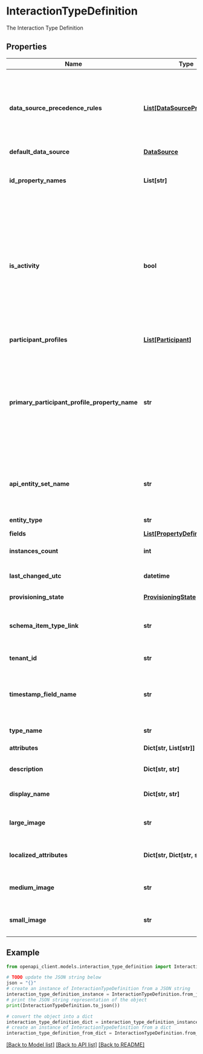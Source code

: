 # InteractionTypeDefinition

The Interaction Type Definition

## Properties

Name | Type | Description | Notes
------------ | ------------- | ------------- | -------------
**data_source_precedence_rules** | [**List[DataSourcePrecedence]**](DataSourcePrecedence.md) | This is specific to interactions modeled as activities. Data sources are used to determine where data is stored and also in precedence rules. | [optional] [readonly] 
**default_data_source** | [**DataSource**](DataSource.md) |  | [optional] 
**id_property_names** | **List[str]** | The id property names. Properties which uniquely identify an interaction instance. | [optional] 
**is_activity** | **bool** | An interaction can be tagged as an activity only during create. This enables the interaction to be editable and can enable merging of properties from multiple data sources based on precedence, which is defined at a link level. | [optional] 
**participant_profiles** | [**List[Participant]**](Participant.md) | Profiles that participated in the interaction. | [optional] 
**primary_participant_profile_property_name** | **str** | The primary participant property name for an interaction ,This is used to logically represent the agent of the interaction, Specify the participant name here from ParticipantName. | [optional] 
**api_entity_set_name** | **str** | The api entity set name. This becomes the odata entity set name for the entity Type being referred in this object. | [optional] 
**entity_type** | **str** | Type of entity. | [optional] 
**fields** | [**List[PropertyDefinition]**](PropertyDefinition.md) | The properties of the Profile. | [optional] 
**instances_count** | **int** | The instance count. | [optional] 
**last_changed_utc** | **datetime** | The last changed time for the type definition. | [optional] [readonly] 
**provisioning_state** | [**ProvisioningState**](ProvisioningState.md) |  | [optional] 
**schema_item_type_link** | **str** | The schema org link. This helps ACI identify and suggest semantic models. | [optional] 
**tenant_id** | **str** | The hub name. | [optional] [readonly] 
**timestamp_field_name** | **str** | The timestamp property name. Represents the time when the interaction or profile update happened. | [optional] 
**type_name** | **str** | The name of the entity. | [optional] 
**attributes** | **Dict[str, List[str]]** | The attributes for the Type. | [optional] 
**description** | **Dict[str, str]** | Localized descriptions for the property. | [optional] 
**display_name** | **Dict[str, str]** | Localized display names for the property. | [optional] 
**large_image** | **str** | Large Image associated with the Property or EntityType. | [optional] 
**localized_attributes** | **Dict[str, Dict[str, str]]** | Any custom localized attributes for the Type. | [optional] 
**medium_image** | **str** | Medium Image associated with the Property or EntityType. | [optional] 
**small_image** | **str** | Small Image associated with the Property or EntityType. | [optional] 

## Example

```python
from openapi_client.models.interaction_type_definition import InteractionTypeDefinition

# TODO update the JSON string below
json = "{}"
# create an instance of InteractionTypeDefinition from a JSON string
interaction_type_definition_instance = InteractionTypeDefinition.from_json(json)
# print the JSON string representation of the object
print(InteractionTypeDefinition.to_json())

# convert the object into a dict
interaction_type_definition_dict = interaction_type_definition_instance.to_dict()
# create an instance of InteractionTypeDefinition from a dict
interaction_type_definition_from_dict = InteractionTypeDefinition.from_dict(interaction_type_definition_dict)
```
[[Back to Model list]](../README.md#documentation-for-models) [[Back to API list]](../README.md#documentation-for-api-endpoints) [[Back to README]](../README.md)


